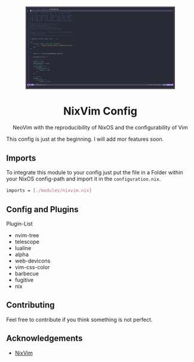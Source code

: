 <p align="center">
  <img src="/img/nixvim.png" width="400" />
</p>

<h1 align="center">NixVim Config</h1>
<p align="center">NeoVim with the reproducibility of NixOS and the configurability of Vim</p>
<p align"center">This config is just at the beginning. I will add mor features soon.</p> 

## Imports

To integrate this module to your config just put the file in a Folder within your NixOS config-path and import it in the `configuration.nix`.

```nix
imports = [./modules/nixvim.nix]
```

## Config and Plugins

Plugin-List

- nvim-tree
- telescope
- lualine
- alpha
- web-devicons
- vim-css-color
- barbecue
- fugitive
- nix

## Contributing
Feel free to contribute if you think something is not perfect.

## Acknowledgements
 * [NixVim](https://github.com/nix-community/nixvim)
